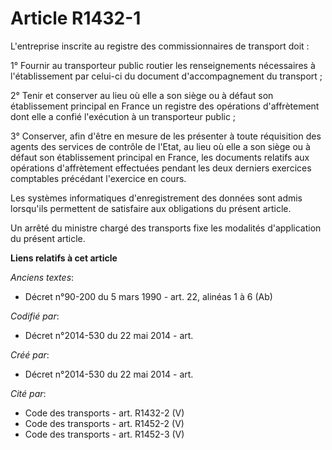 # Article R1432-1

L'entreprise inscrite au registre des commissionnaires de transport doit :

1° Fournir au transporteur public routier les renseignements nécessaires à l'établissement par celui-ci du document
d'accompagnement du transport ;

2° Tenir et conserver au lieu où elle a son siège ou à défaut son établissement principal en France un registre des
opérations d'affrètement dont elle a confié l'exécution à un transporteur public ;

3° Conserver, afin d'être en mesure de les présenter à toute réquisition des agents des services de contrôle de l'Etat, au
lieu où elle a son siège ou à défaut son établissement principal en France, les documents relatifs aux opérations
d'affrètement effectuées pendant les deux derniers exercices comptables précédant l'exercice en cours.

Les systèmes informatiques d'enregistrement des données sont admis lorsqu'ils permettent de satisfaire aux obligations du
présent article.

Un arrêté du ministre chargé des transports fixe les modalités d'application du présent article.

**Liens relatifs à cet article**

_Anciens textes_:

  - Décret n°90-200 du 5 mars 1990 - art. 22, alinéas 1 à 6 (Ab)

_Codifié par_:

  - Décret n°2014-530 du 22 mai 2014 - art.

_Créé par_:

  - Décret n°2014-530 du 22 mai 2014 - art.

_Cité par_:

  - Code des transports - art. R1432-2 (V)
  - Code des transports - art. R1452-2 (V)
  - Code des transports - art. R1452-3 (V)
